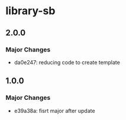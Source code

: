 # library-sb

## 2.0.0

### Major Changes

- da0e247: reducing code to create template

## 1.0.0

### Major Changes

- e39a38a: fisrt major after update
